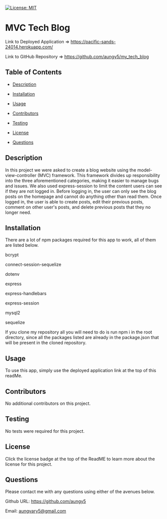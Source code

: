 [![License: MIT](https://img.shields.io/badge/License-MIT-blue.svg)](https://opensource.org/licenses/MIT)

  # MVC Tech Blog
  
  Link to Deployed Application => https://pacific-sands-24014.herokuapp.com/

  Link to GitHub Repository => https://github.com/aungy5/my_tech_blog
  
  ## Table of Contents
- [Description](#description)

- [Installation](#installation)

- [Usage](#usage)

- [Contributors](#contributors)

- [Testing](#testing)

- [License](#license)

- [Questions](#questions)

## Description
In this project we were asked to create a blog website using the model-view-controller (MVC) framework. This framework divides up responsibility into the three aforementioned categories, making it easier to manage bugs and issues. We also used express-session to limit the content users can see if they are not logged in. Before logging in, the user can only see the blog posts on the homepage and cannot do anything other than read them. Once logged in, the user is able to create posts, edit their previous posts, comment on other user's posts, and delete previous posts that they no longer need. 
## Installation
There are a lot of npm packages required for this app to work, all of them are listed below. 
  
bcrypt

connect-session-sequelize

dotenv

express

express-handlebars

express-session

mysql2

sequelize
  
  If you clone my repository all you will need to do is run npm i in the root directory, since all the packages listed are already in the package.json that will be present in the cloned repository. 
  ## Usage
  To use this app, simply use the deployed application link at the top of this readMe.
  ## Contributors
  No additional contributors on this project.
  ## Testing
  No tests were required for this project.
  ## License
  Click the license badge at the top of the ReadME to learn more about the license for this project. 

  ## Questions

  Please contact me with any questions using either of the avenues below. 

  Github URL: https://github.com/aungy5

  Email: aungvary5@gmail.com
